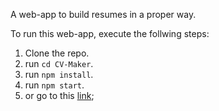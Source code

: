 A web-app to build resumes in a proper way.

To run this web-app, execute the follwing steps:

1. Clone the repo.
2. run ``cd CV-Maker``.
3. run ``npm install``.
4. run ``npm start``.
5. or go to this [link](https://esdee-reign.github.io/CV-Maker/);
